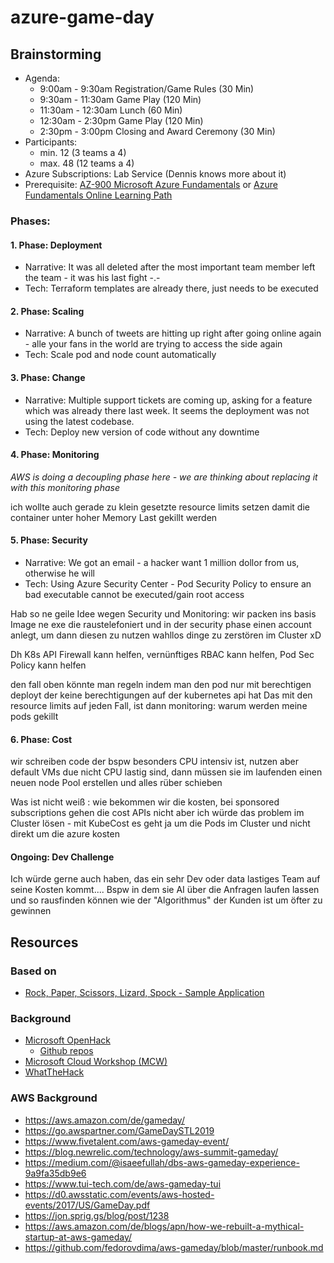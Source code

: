 # azure-game-day

## Brainstorming
* Agenda:
  * 9:00am - 9:30am Registration/Game Rules (30 Min)
  * 9:30am - 11:30am Game Play (120 Min)
  * 11:30am - 12:30am Lunch (60 Min)
  * 12:30am - 2:30pm Game Play (120 Min)
  * 2:30pm - 3:00pm Closing and Award Ceremony (30 Min)
* Participants:
  * min. 12 (3 teams a 4)
  * max. 48 (12 teams a 4)
* Azure Subscriptions: Lab Service (Dennis knows more about it)
* Prerequisite: [AZ-900 Microsoft Azure Fundamentals](https://docs.microsoft.com/en-us/learn/certifications/exams/az-900) or [Azure Fundamentals Online Learning Path](https://docs.microsoft.com/en-us/learn/paths/azure-fundamentals/)

### Phases:
#### 1. Phase: Deployment
* Narrative: It was all deleted after the most important team member left the team - it was his last fight -.-
* Tech: Terraform templates are already there, just needs to be executed

#### 2. Phase: Scaling
* Narrative: A bunch of tweets are hitting up right after going online again - alle your fans in the world are trying to access the side again
* Tech: Scale pod and node count automatically

#### 3. Phase: Change
* Narrative: Multiple support tickets are coming up, asking for a feature which was already there last week. It seems the deployment was not using the latest codebase.
* Tech: Deploy new version of code without any downtime

#### 4. Phase: Monitoring
*AWS is doing a decoupling phase here - we are thinking about replacing it with this monitoring phase*

ich wollte auch gerade zu klein gesetzte resource limits setzen damit die container unter hoher Memory Last gekillt werden

#### 5. Phase: Security
* Narrative: We got an email - a hacker want 1 million dollor from us, otherwise he will 
* Tech: Using Azure Security Center - Pod Security Policy to ensure an bad executable cannot be executed/gain root access

Hab so ne geile Idee wegen Security und Monitoring: wir packen ins basis Image ne exe die raustelefoniert und in der security phase einen account anlegt, um dann diesen zu nutzen wahllos dinge zu zerstören im Cluster xD 

Dh K8s API Firewall kann helfen, vernünftiges RBAC kann helfen, Pod Sec Policy kann helfen 

den fall oben könnte man regeln indem man den pod nur mit berechtigen deployt der keine berechtigungen auf der kubernetes api hat
Das mit den resource limits auf jeden Fall, ist dann monitoring: warum werden meine pods gekillt

#### 6. Phase: Cost
wir schreiben code der bspw besonders CPU intensiv ist, nutzen aber default VMs due nicht CPU lastig sind, dann müssen sie im laufenden einen neuen node Pool erstellen und alles rüber schieben

Was ist nicht weiß : wie bekommen wir die kosten, bei sponsored subscriptions gehen die cost APIs nicht
    aber ich würde das problem im Cluster lösen - mit KubeCost
    es geht ja um die Pods im Cluster und nicht direkt um die azure kosten

#### Ongoing: Dev Challenge
Ich würde gerne auch haben, das ein sehr Dev oder data lastiges Team auf seine Kosten kommt.... Bspw in dem sie AI über die Anfragen laufen lassen und so rausfinden können wie der "Algorithmus" der Kunden ist um öfter zu gewinnen


## Resources

### Based on
* [Rock, Paper, Scissors, Lizard, Spock - Sample Application](https://github.com/microsoft/RockPaperScissorsLizardSpock)

### Background
* [Microsoft OpenHack](https://openhack.microsoft.com/)
  * [Github repos](https://github.com/Azure-Samples?utf8=%E2%9C%93&q=openhack&type=&language=)
* [Microsoft Cloud Workshop (MCW)](https://microsoftcloudworkshop.com/)
* [WhatTheHack](https://github.com/microsoft/whatthehack)

### AWS Background
* https://aws.amazon.com/de/gameday/
* https://go.awspartner.com/GameDaySTL2019
* https://www.fivetalent.com/aws-gameday-event/
* https://blog.newrelic.com/technology/aws-summit-gameday/
* https://medium.com/@isaeefullah/dbs-aws-gameday-experience-9a9fa35db9e6
* https://www.tui-tech.com/de/aws-gameday-tui
* https://d0.awsstatic.com/events/aws-hosted-events/2017/US/GameDay.pdf
* https://jon.sprig.gs/blog/post/1238
* https://aws.amazon.com/de/blogs/apn/how-we-rebuilt-a-mythical-startup-at-aws-gameday/
* https://github.com/fedorovdima/aws-gameday/blob/master/runbook.md
